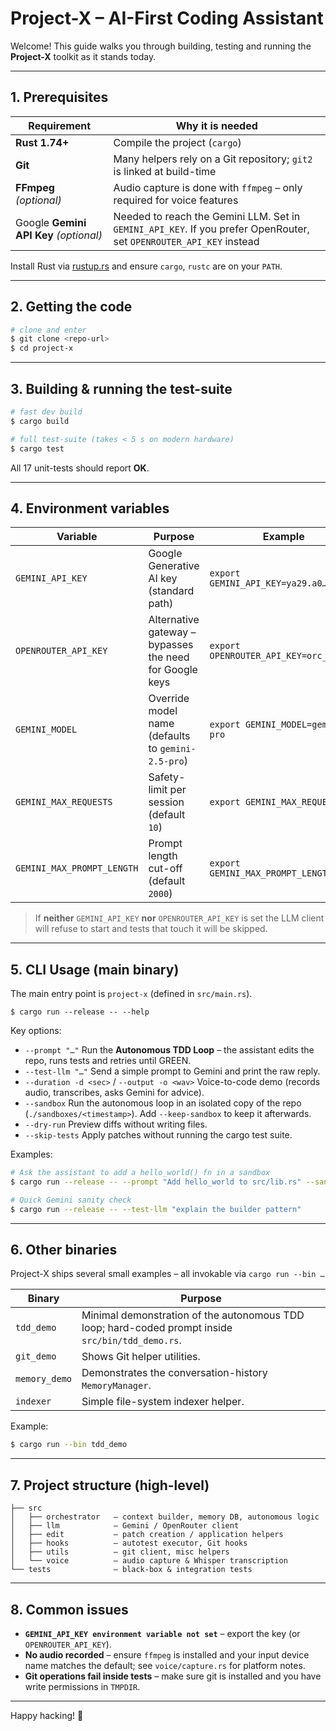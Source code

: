 # Project-X – AI-First Coding Assistant

Welcome!  This guide walks you through building, testing and running the **Project-X** toolkit as it stands today.

---
## 1. Prerequisites

| Requirement | Why it is needed |
|-------------|-----------------|
| **Rust 1.74+** | Compile the project (`cargo`) |
| **Git** | Many helpers rely on a Git repository; `git2` is linked at build-time |
| **FFmpeg** *(optional)* | Audio capture is done with `ffmpeg` – only required for voice features |
| Google **Gemini API Key** *(optional)* | Needed to reach the Gemini LLM.  Set in `GEMINI_API_KEY`.  If you prefer OpenRouter, set `OPENROUTER_API_KEY` instead |

Install Rust via [rustup.rs](https://rustup.rs/) and ensure `cargo`, `rustc` are on your `PATH`.

---
## 2. Getting the code
```bash
# clone and enter
$ git clone <repo-url>
$ cd project-x
```

---
## 3. Building & running the test-suite
```bash
# fast dev build
$ cargo build

# full test-suite (takes < 5 s on modern hardware)
$ cargo test
```
All 17 unit-tests should report **OK**.

---
## 4. Environment variables
| Variable | Purpose | Example |
|----------|---------|---------|
| `GEMINI_API_KEY` | Google Generative AI key (standard path) | `export GEMINI_API_KEY=ya29.a0…` |
| `OPENROUTER_API_KEY` | Alternative gateway – bypasses the need for Google keys | `export OPENROUTER_API_KEY=orc_…` |
| `GEMINI_MODEL` | Override model name (defaults to `gemini-2.5-pro`) | `export GEMINI_MODEL=gemini-pro` |
| `GEMINI_MAX_REQUESTS` | Safety-limit per session (default `10`) | `export GEMINI_MAX_REQUESTS=25` |
| `GEMINI_MAX_PROMPT_LENGTH` | Prompt length cut-off (default `2000`) | `export GEMINI_MAX_PROMPT_LENGTH=4096` |

> If **neither** `GEMINI_API_KEY` **nor** `OPENROUTER_API_KEY` is set the LLM client will refuse to start and tests that touch it will be skipped.

---
## 5. CLI Usage (main binary)
The main entry point is `project-x` (defined in `src/main.rs`).

```
$ cargo run --release -- --help
```
Key options:

* `--prompt "…"`   Run the **Autonomous TDD Loop** – the assistant edits the repo, runs tests and retries until GREEN.
* `--test-llm "…"`   Send a simple prompt to Gemini and print the raw reply.
* `--duration -d <sec>` / `--output -o <wav>`   Voice-to-code demo (records audio, transcribes, asks Gemini for advice).
* `--sandbox`   Run the autonomous loop in an isolated copy of the repo (`./sandboxes/<timestamp>`).  Add `--keep-sandbox` to keep it afterwards.
* `--dry-run`   Preview diffs without writing files.
* `--skip-tests`   Apply patches without running the cargo test suite.

Examples:
```bash
# Ask the assistant to add a hello_world() fn in a sandbox
$ cargo run --release -- --prompt "Add hello_world to src/lib.rs" --sandbox

# Quick Gemini sanity check
$ cargo run --release -- --test-llm "explain the builder pattern"
```

---
## 6. Other binaries
Project-X ships several small examples – all invokable via `cargo run --bin …`

| Binary | Purpose |
|--------|---------|
| `tdd_demo` | Minimal demonstration of the autonomous TDD loop; hard-coded prompt inside `src/bin/tdd_demo.rs`. |
| `git_demo` | Shows Git helper utilities. |
| `memory_demo` | Demonstrates the conversation-history `MemoryManager`. |
| `indexer` | Simple file-system indexer helper. |

Example:
```bash
$ cargo run --bin tdd_demo
```

---
## 7. Project structure (high-level)
```
├── src
│   ├── orchestrator   – context builder, memory DB, autonomous logic
│   ├── llm            – Gemini / OpenRouter client
│   ├── edit           – patch creation / application helpers
│   ├── hooks          – autotest executor, Git hooks
│   ├── utils          – git client, misc helpers
│   └── voice          – audio capture & Whisper transcription
└── tests              – black-box & integration tests
```

---
## 8. Common issues
* **`GEMINI_API_KEY environment variable not set`** – export the key (or `OPENROUTER_API_KEY`).
* **No audio recorded** – ensure `ffmpeg` is installed and your input device name matches the default; see `voice/capture.rs` for platform notes.
* **Git operations fail inside tests** – make sure git is installed and you have write permissions in `TMPDIR`.

---
Happy hacking! 🎉 